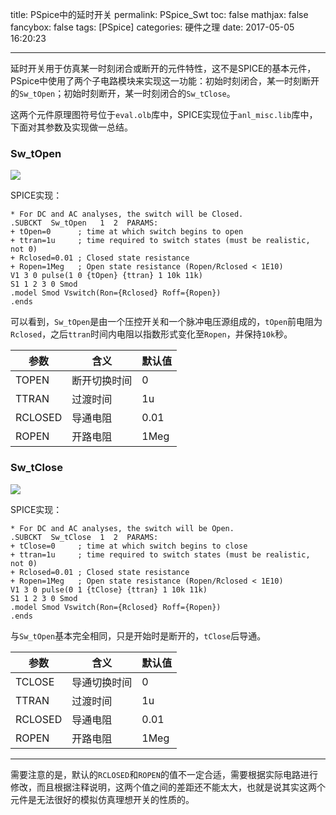 title: PSpice中的延时开关
permalink: PSpice_Swt
toc: false
mathjax: false
fancybox: false
tags: [PSpice]
categories: 硬件之理
date: 2017-05-05 16:20:23

---

延时开关用于仿真某一时刻闭合或断开的元件特性，这不是SPICE的基本元件，PSpice中使用了两个子电路模块来实现这一功能：初始时刻闭合，某一时刻断开的`Sw_tOpen`；初始时刻断开，某一时刻闭合的`Sw_tClose`。

<!--more-->

这两个元件原理图符号位于`eval.olb`库中，SPICE实现位于`anl_misc.lib`库中，下面对其参数及实现做一总结。

### Sw_tOpen

![](https://gmf.shengnengjin.cn/sw_topen.png)

SPICE实现：

```no-highlight
* For DC and AC analyses, the switch will be Closed.
.SUBCKT  Sw_tOpen   1  2  PARAMS: 
+ tOpen=0      ; time at which switch begins to open
+ ttran=1u     ; time required to switch states (must be realistic, not 0)
+ Rclosed=0.01 ; Closed state resistance
+ Ropen=1Meg   ; Open state resistance (Ropen/Rclosed < 1E10)
V1 3 0 pulse(1 0 {tOpen} {ttran} 1 10k 11k)
S1 1 2 3 0 Smod
.model Smod Vswitch(Ron={Rclosed} Roff={Ropen})
.ends
```

可以看到，`Sw_tOpen`是由一个压控开关和一个脉冲电压源组成的，`tOpen`前电阻为`Rclosed`，之后`ttran`时间内电阻以指数形式变化至`Ropen`，并保持`10k`秒。

|参数|含义|默认值|
|----|---|-----|
|TOPEN|断开切换时间|0|
|TTRAN|过渡时间|1u|
|RCLOSED|导通电阻|0.01|
|ROPEN|开路电阻|1Meg|

### Sw_tClose

![](https://gmf.shengnengjin.cn/sw_tclose.png)

SPICE实现：

```no-highlight
* For DC and AC analyses, the switch will be Open.
.SUBCKT  Sw_tClose  1  2  PARAMS: 
+ tClose=0     ; time at which switch begins to close
+ ttran=1u     ; time required to switch states (must be realistic, not 0)
+ Rclosed=0.01 ; Closed state resistance
+ Ropen=1Meg   ; Open state resistance (Ropen/Rclosed < 1E10)
V1 3 0 pulse(0 1 {tClose} {ttran} 1 10k 11k)
S1 1 2 3 0 Smod
.model Smod Vswitch(Ron={Rclosed} Roff={Ropen})
.ends
```

与`Sw_tOpen`基本完全相同，只是开始时是断开的，`tClose`后导通。

|参数|含义|默认值|
|----|---|-----|
|TCLOSE|导通切换时间|0|
|TTRAN|过渡时间|1u|
|RCLOSED|导通电阻|0.01|
|ROPEN|开路电阻|1Meg|

----------

需要注意的是，默认的`RCLOSED`和`ROPEN`的值不一定合适，需要根据实际电路进行修改，而且根据注释说明，这两个值之间的差距还不能太大，也就是说其实这两个元件是无法很好的模拟仿真理想开关的性质的。